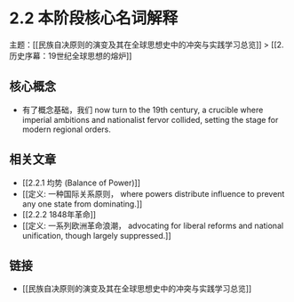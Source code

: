 # 2.2 本阶段核心名词解释

主题：[[民族自决原则的演变及其在全球思想史中的冲突与实践学习总览]] > [[2. 历史序幕：19世纪全球思想的熔炉]]

## 核心概念

- 有了概念基础，我们 now turn to the 19th century, a crucible where imperial ambitions and nationalist fervor collided, setting the stage for modern regional orders.

## 相关文章

- [[2.2.1 均势 (Balance of Power)]]
- [[定义: 一种国际关系原则， where powers distribute influence to prevent any one state from dominating.]]
- [[2.2.2 1848年革命]]
- [[定义: 一系列欧洲革命浪潮， advocating for liberal reforms and national unification, though largely suppressed.]]

## 链接

- [[民族自决原则的演变及其在全球思想史中的冲突与实践学习总览]]
